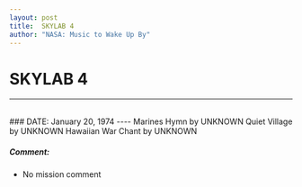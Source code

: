 ```yaml
---
layout: post
title:  SKYLAB 4
author: "NASA: Music to Wake Up By"
---
```


# SKYLAB 4
----
<br/>
### DATE: January 20, 1974
----
Marines Hymn by UNKNOWN
Quiet Village by UNKNOWN
Hawaiian War Chant by UNKNOWN

##### Comment:
* No mission comment
